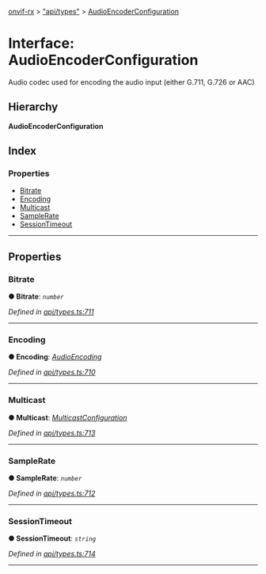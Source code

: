 [onvif-rx](../README.md) > ["api/types"](../modules/_api_types_.md) > [AudioEncoderConfiguration](../interfaces/_api_types_.audioencoderconfiguration.md)

# Interface: AudioEncoderConfiguration

Audio codec used for encoding the audio input (either G.711, G.726 or AAC)

## Hierarchy

**AudioEncoderConfiguration**

## Index

### Properties

* [Bitrate](_api_types_.audioencoderconfiguration.md#bitrate)
* [Encoding](_api_types_.audioencoderconfiguration.md#encoding)
* [Multicast](_api_types_.audioencoderconfiguration.md#multicast)
* [SampleRate](_api_types_.audioencoderconfiguration.md#samplerate)
* [SessionTimeout](_api_types_.audioencoderconfiguration.md#sessiontimeout)

---

## Properties

<a id="bitrate"></a>

###  Bitrate

**● Bitrate**: *`number`*

*Defined in [api/types.ts:711](https://github.com/patrickmichalina/onvif-rx/blob/1596479/src/api/types.ts#L711)*

___
<a id="encoding"></a>

###  Encoding

**● Encoding**: *[AudioEncoding](../enums/_api_types_.audioencoding.md)*

*Defined in [api/types.ts:710](https://github.com/patrickmichalina/onvif-rx/blob/1596479/src/api/types.ts#L710)*

___
<a id="multicast"></a>

###  Multicast

**● Multicast**: *[MulticastConfiguration](_api_types_.multicastconfiguration.md)*

*Defined in [api/types.ts:713](https://github.com/patrickmichalina/onvif-rx/blob/1596479/src/api/types.ts#L713)*

___
<a id="samplerate"></a>

###  SampleRate

**● SampleRate**: *`number`*

*Defined in [api/types.ts:712](https://github.com/patrickmichalina/onvif-rx/blob/1596479/src/api/types.ts#L712)*

___
<a id="sessiontimeout"></a>

###  SessionTimeout

**● SessionTimeout**: *`string`*

*Defined in [api/types.ts:714](https://github.com/patrickmichalina/onvif-rx/blob/1596479/src/api/types.ts#L714)*

___

